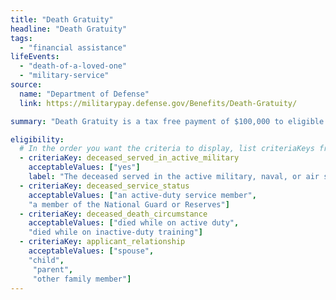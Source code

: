 ```yaml
---
title: "Death Gratuity"
headline: "Death Gratuity"
tags:
  - "financial assistance"
lifeEvents:
  - "death-of-a-loved-one"
  - "military-service"
source:
  name: "Department of Defense"
  link: https://militarypay.defense.gov/Benefits/Death-Gratuity/

summary: "Death Gratuity is a tax free payment of $100,000 to eligible survivors of members of the Armed Forces, who died while on active duty or while serving in certain reserve statuses."

eligibility:
  # In the order you want the criteria to display, list criteriaKeys from the csv here, each followed by a comma-separated list of which values indicate eligibility for that criteria. Wrap individual values in quotes if they have inner commas.
  - criteriaKey: deceased_served_in_active_military
    acceptableValues: ["yes"]
    label: "The deceased served in the active military, naval, or air service."
  - criteriaKey: deceased_service_status
    acceptableValues: ["an active-duty service member", 
    "a member of the National Guard or Reserves"]
  - criteriaKey: deceased_death_circumstance
    acceptableValues: ["died while on active duty", 
    "died while on inactive-duty training"]
  - criteriaKey: applicant_relationship
    acceptableValues: ["spouse", 
    "child",
     "parent", 
     "other family member"]
---
```


